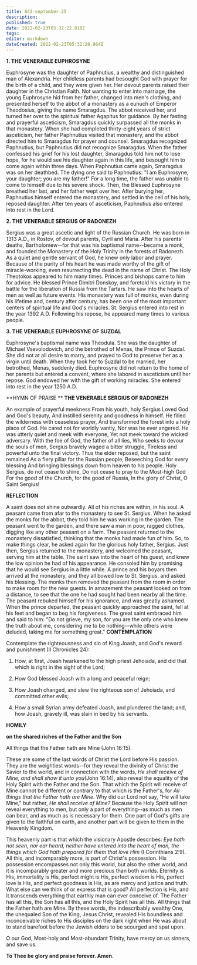 ```yaml
---
title: 643-september-25
description: 
published: true
date: 2022-02-23T05:32:22.810Z
tags: 
editor: markdown
dateCreated: 2022-02-23T05:32:20.964Z
---
```



**1. THE VENERABLE EUPHROSYNE**

Euphrosyne was the daughter of Paphnutius, a wealthy and distinguished man of Alexandria. Her childless parents had besought God with prayer for the birth of a child, and they were given her. Her devout parents raised their daughter in the Christian Faith. Not wanting to enter into marriage, the young Euphrosyne hid from her father, changed into men's clothing, and presented herself to the abbot of a monastery as a eunuch of Emperor Theodosius, giving the name Smaragdus. The abbot received her, and turned her over to the spiritual father Agapitus for guidance. By her fasting and prayerful asceticism, Smaragdus quickly surpassed all the monks in that monastery. When she had completed thirty-eight years of strict asceticism, her father Paphnutius visited that monastery, and the abbot directed him to Smaragdus for prayer and counsel. Smaragdus recognized Paphnutius, but Paphnutius did not recognize Smaragdus. When the father confessed his grief for his lost daughter, Smaragdus told him not to lose hope, for he would see his daughter again in this life, and besought him to come again within three days. When Paphnutius came again, Smaragdus was on her deathbed. The dying one said to Paphnutius: "I am Euphrosyne, your daughter; you are my father!" For a long time, the father was unable to come to himself due to his severe shock. Then, the Blessed Euphrosyne breathed her last, and her father wept over her. After burying her, Paphnutius himself entered the monastery, and settled in the cell of his holy, reposed daughter. After ten years of asceticism, Paphnutius also entered into rest in the Lord.

**2. THE VENERABLE SERGIUS OF RADONEZH**

Sergius was a great ascetic and light of the Russian Church. He was born in 1313 A.D., in Rostov, of devout parents, Cyril and Maria. After his parents' deaths, Bartholomew--for that was his baptismal name--became a monk, and founded the Monastery of the Holy Trinity in the forests of Radonezh. As a quiet and gentle servant of God, he knew only labor and prayer. Because of the purity of his heart he was made worthy of the gift of miracle-working, even resurrecting the dead in the name of Christ. The Holy Theotokos appeared to him many times. Princes and bishops came to him for advice. He blessed Prince Dimitri Donskoy, and foretold his victory in the battle for the liberation of Russia from the Tartars. He saw into the hearts of men as well as future events. His monastery was full of monks, even during his lifetime and, century after century, has been one of the most important centers of spiritual life and God's miracles. St. Sergius entered into rest in the year 1392 A.D. Following his repose, he appeared many times to various people.

**3. THE VENERABLE EUPHROSYNE OF SUZDAL**

Euphrosyne's baptismal name was Theodula. She was the daughter of Michael Vsevolodovich, and the betrothed of Menas, the Prince of Suzdal. She did not at all desire to marry, and prayed to God to preserve her as a virgin until death. When they took her to Suzdal to be married, her betrothed, Menas, suddenly died. Euphrosyne did not return to the home of her parents but entered a convent, where she labored in asceticism until her repose. God endowed her with the gift of working miracles. She entered into rest in the year 1250 A.D.


**HYMN OF PRAISE
**
**THE VENERABLE SERGIUS OF RADONEZH**

An example of prayerful meekness
From his youth, holy Sergius
Loved God and God's beauty,
And instilled serenity and goodness in himself.
He filled the wilderness with ceaseless prayer,
And transformed the forest into a holy place of God.
He cared not for worldly vanity,
Nor was he ever angered.
He was utterly quiet and meek with everyone,
Yet not meek toward the wicked adversary.
With the foe of God, the father of all lies,
Who seeks to devour the souls of men,
Sergius bravely waged a bitter struggle,
Tireless and powerful unto the final victory.
Thus the elder reposed, but the saint remained
As a fiery pillar for the Russian people,
Beseeching God for every blessing
And bringing blessings down from heaven to his people.
Holy Sergius, do not cease to shine,
Do not cease to pray to the Most-high God
For the good of the Church, for the good of Russia,
In the glory of Christ, O Saint Sergius!


**REFLECTION**

A saint does not shine outwardly. All of his riches are within, in his soul. A peasant came from afar to the monastery to see St. Sergius. When he asked the monks for the abbot, they told him he was working in the garden. The peasant went to the garden, and there saw a man in poor, ragged clothes, digging like any other peasant on a farm. The peasant returned to the monastery dissatisfied, thinking that the monks had made fun of him. So, to make things clear, he asked again for the glorious holy father, Sergius. Just then, Sergius returned to the monastery, and welcomed the peasant, serving him at the table. The saint saw into the heart of his guest, and knew the low opinion he had of his appearance. He consoled him by promising that he would see Sergius in a little while. A prince and his boyars then arrived at the monastery, and they all bowed low to St. Sergius, and asked his blessing. The monks then removed the peasant from the room in order to make room for the new guests. In amazement the peasant looked on from a distance, to see that the one he had sought had been nearby all the time. The peasant rebuked himself for his ignorance, and was greatly ashamed. When the prince departed, the peasant quickly approached the saint, fell at his feet and began to beg his forgiveness. The great saint embraced him and said to him: "Do not grieve, my son, for you are the only one who knew the truth about me, considering me to be nothing--while others were deluded, taking me for something great."
**CONTEMPLATION**


Contemplate the righteousness and sin of King Joash, and God's reward and punishment (II Chronicles 24):

1.  How, at first, Joash hearkened to the high priest Jehoiada, and did that which is right in the sight of the Lord;

1.  How God blessed Joash with a long and peaceful reign;

1.  How Joash changed, and slew the righteous son of Jehoiada, and committed other evils;

1.  How a small Syrian army defeated Joash, and plundered the land; and, how Joash, gravely ill, was slain in bed by his servants.



**HOMILY**

**on the shared riches of the Father and the Son**

All things that the Father hath are Mine (John 16:15).

These are some of the last words of Christ the Lord before His passion. They are the weightiest words--for they reveal the divinity of Christ the Savior to the world, and in connection with the words, *He shall receive of Mine, and shall show it unto you*(John 16:14), also reveal the equality of the Holy Spirit with the Father and the Son. That which the Spirit will receive of Mine cannot be different or contrary to that which is the Father's, for *All things that the Father hath are Mine*. Why did our Lord not say, "He will take Mine," but rather, *He shall receive of Mine?* Because the Holy Spirit will not reveal everything to men, but only a part of everything--as much as men can bear, and as much as is necessary for them. One part of God's gifts are given to the faithful on earth, and another part will be given to them in the Heavenly Kingdom. 

This heavenly part is that which the visionary Apostle describes: *Eye hath not seen, nor ear heard, neither have entered into the heart of man, the things which God hath prepared for them that love Him* (I Corinthians 2:9). All this, and incomparably more, is part of Christ's possession. His possession encompasses not only this world, but also the other world, and it is incomparably greater and more precious than both worlds. Eternity is His, immortality is His, perfect might is His, perfect wisdom is His, perfect love is His, and perfect goodness is His, as are mercy and justice and truth. What else can we think of or express that is good? All perfection is His, and it transcends everything that earthly man can ever conceive of. The Father has all this, the Son has all this, and the Holy Spirit has all this. All things that the Father hath are Mine. By these words, the indescribably wealthy One, the unequaled Son of the King, Jesus Christ, revealed His boundless and inconceivable riches to His disciples on the dark night when He was about to stand barefoot before the Jewish elders to be scourged and spat upon.

O our God, Most-holy and Most-abundant Trinity, have mercy on us sinners, and save us.

**To Thee be glory and praise forever. Amen.**

 
